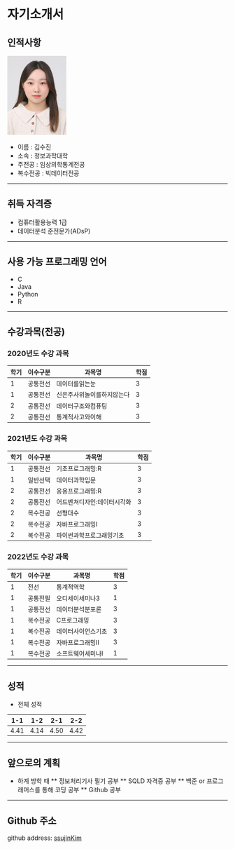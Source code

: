 # 자기소개서

## 인적사항
<img src=증명사진_2022.jpg height=180 widht=180>

* 이름 : 김수진   
* 소속 : 정보과학대학   
* 주전공 : 임상의학통계전공   
* 복수전공 : 빅데이터전공   

---

## 취득 자격증   
* 컴퓨터활용능력 1급
* 데이터분석 준전문가(ADsP)

---

## 사용 가능 프로그래밍 언어   
* C
* Java
* Python
* R

---

## 수강과목(전공)   

### 2020년도 수강 과목   
|학기|이수구분|과목명|학점|
|---|---|---|---|
|1|공통전선|데이터를읽는눈|3|
|1|공통전선|신은주사위놀이를하지않는다|3|
|2|공통전선|데이터구조와컴퓨팅|3|
|2|공통전선|통계적사고와이해|3|

### 2021년도 수강 과목
|학기|이수구분|과목명|학점|
|---|---|---|---|
|1|공통전선|기초프로그래밍:R|3|
|1|일반선택|데이터과학입문|3|
|2|공통전선|응용프로그래밍:R|3|
|2|공통전선|어드벤쳐디자인:데이터시각화|3|
|2|복수전공|선형대수|3|
|2|복수전공|자바프로그래밍I|3|
|2|복수전공|파이썬과학프로그래밍기초|3|

### 2022년도 수강 과목
|학기|이수구분|과목명|학점|
|---|---|---|---|
|1|전선|통계적역학|3|
|1|공통전필|오디세이세미나3|1|
|1|공통전선|데이터분석분포론|3|
|1|복수전공|C프로그래밍|3|
|1|복수전공|데이터사이언스기초|3|
|1|복수전공|자바프로그래밍II|3|
|1|복수전공|소프트웨어세미나I|1|

---

## 성적
+ 전체 성적   

|1-1|1-2|2-1|2-2|
|---|---|---|---|
|4.41|4.14|4.50|4.42|

---

## 앞으로의 계획
* 하계 방학 때
 ** 정보처리기사 필기 공부
 ** SQLD 자격증 공부
 ** 백준 or 프로그래머스를 통해 코딩 공부
 ** Github 공부

---

## Github 주소
github address: [ssujinKim][github]

[github]: https://github.com/ssujinKim
